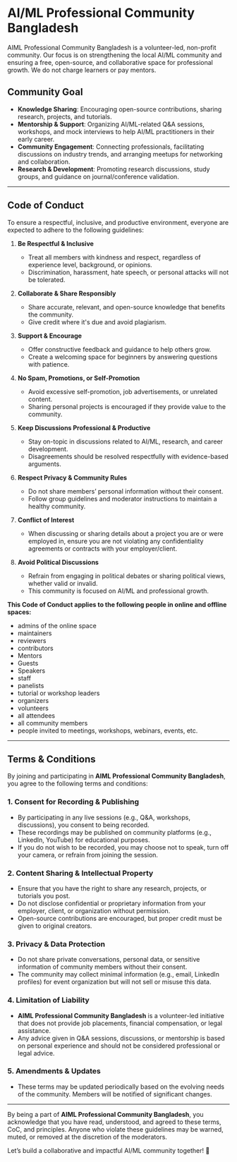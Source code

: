 # AI/ML Professional Community Bangladesh
AIML Professional Community Bangladesh is a volunteer-led, non-profit community. Our focus is on strengthening the local AI/ML community and ensuring a free, open-source, and collaborative space for professional growth. We do not charge learners or pay mentors. 

## **Community Goal**  
- **Knowledge Sharing**: Encouraging open-source contributions, sharing research, projects, and tutorials.  
- **Mentorship & Support**: Organizing AI/ML-related Q&A sessions, workshops, and mock interviews to help AI/ML practitioners in their early career.  
- **Community Engagement**: Connecting professionals, facilitating discussions on industry trends, and arranging meetups for networking and collaboration.  
- **Research & Development**: Promoting research discussions, study groups, and guidance on journal/conference validation.  

---

## **Code of Conduct**  
To ensure a respectful, inclusive, and productive environment, everyone are expected to adhere to the following guidelines:  

1. **Be Respectful & Inclusive**  
   - Treat all members with kindness and respect, regardless of experience level, background, or opinions.  
   - Discrimination, harassment, hate speech, or personal attacks will not be tolerated.  

2. **Collaborate & Share Responsibly**  
   - Share accurate, relevant, and open-source knowledge that benefits the community.  
   - Give credit where it's due and avoid plagiarism.  

3. **Support & Encourage**  
   - Offer constructive feedback and guidance to help others grow.  
   - Create a welcoming space for beginners by answering questions with patience.  

4. **No Spam, Promotions, or Self-Promotion**  
   - Avoid excessive self-promotion, job advertisements, or unrelated content.  
   - Sharing personal projects is encouraged if they provide value to the community.  

5. **Keep Discussions Professional & Productive**  
   - Stay on-topic in discussions related to AI/ML, research, and career development.  
   - Disagreements should be resolved respectfully with evidence-based arguments.  

6. **Respect Privacy & Community Rules**  
   - Do not share members’ personal information without their consent.  
   - Follow group guidelines and moderator instructions to maintain a healthy community.

7. **Conflict of Interest**
   - When discussing or sharing details about a project you are or were employed in, ensure you are not violating any confidentiality agreements or contracts with your employer/client.

8. **Avoid Political Discussions**
   - Refrain from engaging in political debates or sharing political views, whether valid or invalid.
   - This community is focused on AI/ML and professional growth.

**This Code of Conduct applies to the following people in online and offline spaces:**
- admins of the online space
- maintainers
- reviewers
- contributors
- Mentors
- Guests
- Speakers
- staff
- panelists
- tutorial or workshop leaders
- organizers
- volunteers
- all attendees
- all community members
- people invited to meetings, workshops, webinars, events, etc.

---

## **Terms & Conditions**  

By joining and participating in **AIML Professional Community Bangladesh**, you agree to the following terms and conditions:  

### **1. Consent for Recording & Publishing**  
- By participating in any live sessions (e.g., Q&A, workshops, discussions), you consent to being recorded.  
- These recordings may be published on community platforms (e.g., LinkedIn, YouTube) for educational purposes.  
- If you do not wish to be recorded, you may choose not to speak, turn off your camera, or refrain from joining the session.  

### **2. Content Sharing & Intellectual Property**  
- Ensure that you have the right to share any research, projects, or tutorials you post.  
- Do not disclose confidential or proprietary information from your employer, client, or organization without permission.  
- Open-source contributions are encouraged, but proper credit must be given to original creators.  

### **3. Privacy & Data Protection**  
- Do not share private conversations, personal data, or sensitive information of community members without their consent.  
- The community may collect minimal information (e.g., email, LinkedIn profiles) for event organization but will not sell or misuse this data.  

### **4. Limitation of Liability**  
- **AIML Professional Community Bangladesh** is a volunteer-led initiative that does not provide job placements, financial compensation, or legal assistance.  
- Any advice given in Q&A sessions, discussions, or mentorship is based on personal experience and should not be considered professional or legal advice.  

### **5. Amendments & Updates**  
- These terms may be updated periodically based on the evolving needs of the community. Members will be notified of significant changes.    

---

By being a part of **AIML Professional Community Bangladesh**, you acknowledge that you have read, understood, and agreed to these terms, CoC, and principles. Anyone who violate these guidelines may be warned, muted, or removed at the discretion of the moderators.  

Let’s build a collaborative and impactful AI/ML community together! 🚀  
